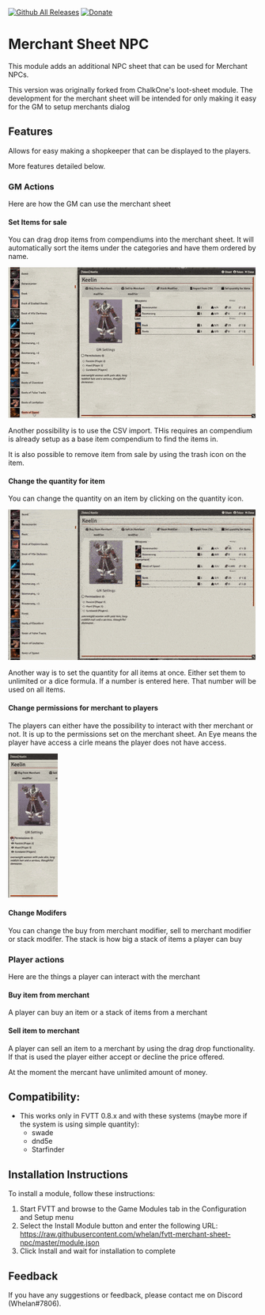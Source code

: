 [![Github All Releases](https://img.shields.io/github/downloads/whelan/fvtt-merchant-sheet-npc/total.svg)]() [![Donate](https://img.shields.io/badge/Donate-BuyMeACoffee-green.svg)](https://www.buymeacoffee.com/whelan)
# Merchant Sheet NPC

This module adds an additional NPC sheet that can be used for Merchant NPCs. 

This version was originally forked from ChalkOne's loot-sheet module. 
The development for the merchant sheet will be intended for only making it easy for the GM to setup merchants dialog 

## Features

Allows for easy making a shopkeeper that can be displayed to the players. 

More features detailed below.
### GM Actions
Here are how the GM can use the merchant sheet

#### Set Items for sale
You can drag drop items from compendiums into the merchant sheet. It will automatically sort the items under the categories and have them ordered by name.

![](images/Merchant-set-item-for-sale.gif)

Another possibility is to use the CSV import. THis requires an compendium is already setup as a base item compendium to find the items in. 

It is also possible to remove item from sale by using the trash icon on the item. 

#### Change the quantity for item
You can change the quantity on an item by clicking on the quantity icon. 

![](images/Merchant-change-quantity.gif)

Another way is to set the quantity for all items at once. Either set them to unlimited or a dice formula. If a number is entered here. That number will be used on all items. 

#### Change permissions for merchant to players
The players can either have the possibility to interact with ther merchant or not. It is up to the permissions set on the merchant sheet. An Eye means the player have access a cirle means the player does not have access.

![](images/Merchant-permissions.gif)

#### Change Modifers
You can change the buy from merchant modifier, sell to merchant modifier or stack modifer. The stack is how big a stack of items a player can buy

### Player actions
Here are the things a player can interact with the merchant

#### Buy item from merchant
A player can buy an item or a stack of items from a merchant

#### Sell item to merchant
A player can sell an item to a merchant by using the drag drop functionality. If that is used the player either accept or decline the price offered. 

At the moment the mercant have unlimited amount of money.

## Compatibility:
- This works only in FVTT 0.8.x and with these systems (maybe more if the system is using simple quantity): 
  * swade
  * dnd5e  
  * Starfinder 

## Installation Instructions

To install a module, follow these instructions:

1. Start FVTT and browse to the Game Modules tab in the Configuration and Setup menu
2. Select the Install Module button and enter the following URL: https://raw.githubusercontent.com/whelan/fvtt-merchant-sheet-npc/master/module.json
3. Click Install and wait for installation to complete 

## Feedback

If you have any suggestions or feedback, please contact me on Discord (Whelan#7806).

